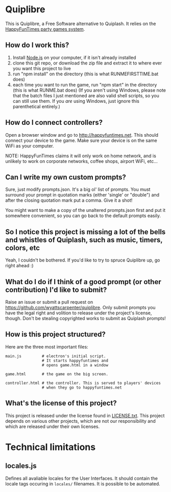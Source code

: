 Quiplibre
=========

This is Quiplibre, a Free Software alternative to Quiplash. It relies on the [HappyFunTimes party games system](http://greggman.github.io/HappyFunTimes).

## How do I work this?
1. Install [Node.js](https://nodejs.org/en/) on your computer, if it isn't already installed
2. clone this git repo, or download the zip file and extract it to where ever you want this project to live
3. run "npm install" on the directory (this is what RUNMEFIRSTTIME.bat does)
4. each time you want to run the game, run "npm start" in the directory (this is what RUNME.bat does)
(If you aren't using Windows, please note that the batch files I just mentioned are also valid shell scripts, so you can still use them. If you *are* using Windows, just ignore this parenthetical entirely.)

## How do I connect controllers?
Open a browser window and go to http://happyfuntimes.net. This should connect your device to the game. Make sure your device is on the same WiFi as your computer.

NOTE: HappyFunTimes claims it will only work on home network, and is unlikely to work on corporate networks, coffee shops, airport WiFi, etc...

## Can I write my own custom prompts?
Sure, just modify prompts.json. It's a big ol' list of prompts. You must surround your prompt in quotation marks (either 'single' or "double") and after the closing quotation mark put a comma. Give it a shot!

You might want to make a copy of the unaltered prompts.json first and put it somewhere convenient, so you can go back to the default prompts easily.

## So I notice this project is missing a lot of the bells and whistles of Quiplash, such as music, timers, colors, etc
Yeah, I couldn't be bothered. If you'd like to try to spruce Quiplibre up, go right ahead :)

## What do I do if I think of a good prompt (or other contribution) I'd like to submit?
Raise an issue or submit a pull request on https://github.com/wyattscarpenter/quiplibre. Only submit prompts you have the legal right and volition to release under the project's license, though. Don't be stealing copyrighted works to submit as Quiplash prompts!

## How is this project structured?
Here are the three most important files:

    main.js         # electron's initial script.
                    # It starts happyfuntimes and
                    # opens game.html in a window

    game.html       # the game on the big screen.

    controller.html # the controller. This is served to players' devices
                    # when they go to happyfuntimes.net

## What's the license of this project?
This project is released under the license found in [LICENSE.txt](LICENSE.txt). This project depends on various other projects, which are not our responsibility and which are released under their own licenses.

# Technical limitations

## locales.js
Defines all avaliable locales for the User Interfaces. It should contain the locale tags occuring in `locales/` filenames. It is possible to be automated.
